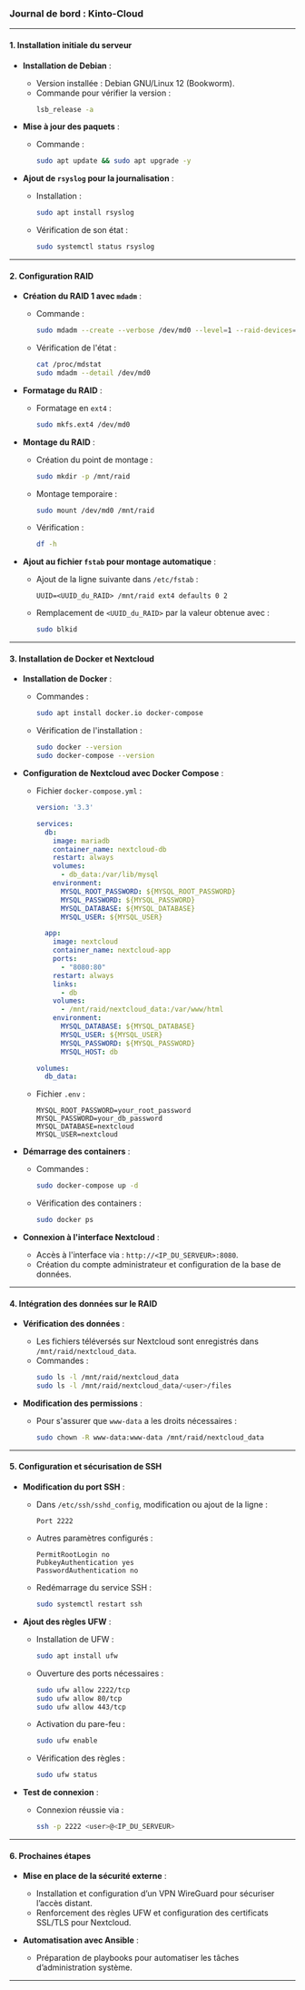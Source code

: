 ### Journal de bord : Kinto-Cloud

---

#### **1. Installation initiale du serveur**

- **Installation de Debian** :
  - Version installée : Debian GNU/Linux 12 (Bookworm).
  - Commande pour vérifier la version :
    ```bash
    lsb_release -a
    ```

- **Mise à jour des paquets** :
  - Commande :
    ```bash
    sudo apt update && sudo apt upgrade -y
    ```

- **Ajout de `rsyslog` pour la journalisation** :
  - Installation :
    ```bash
    sudo apt install rsyslog
    ```
  - Vérification de son état :
    ```bash
    sudo systemctl status rsyslog
    ```

---

#### **2. Configuration RAID**

- **Création du RAID 1 avec `mdadm`** :
  - Commande :
    ```bash
    sudo mdadm --create --verbose /dev/md0 --level=1 --raid-devices=2 /dev/sdb1 /dev/sdc1
    ```
  - Vérification de l'état :
    ```bash
    cat /proc/mdstat
    sudo mdadm --detail /dev/md0
    ```

- **Formatage du RAID** :
  - Formatage en `ext4` :
    ```bash
    sudo mkfs.ext4 /dev/md0
    ```

- **Montage du RAID** :
  - Création du point de montage :
    ```bash
    sudo mkdir -p /mnt/raid
    ```
  - Montage temporaire :
    ```bash
    sudo mount /dev/md0 /mnt/raid
    ```
  - Vérification :
    ```bash
    df -h
    ```

- **Ajout au fichier `fstab` pour montage automatique** :
  - Ajout de la ligne suivante dans `/etc/fstab` :
    ```
    UUID=<UUID_du_RAID> /mnt/raid ext4 defaults 0 2
    ```
  - Remplacement de `<UUID_du_RAID>` par la valeur obtenue avec :
    ```bash
    sudo blkid
    ```

---

#### **3. Installation de Docker et Nextcloud**

- **Installation de Docker** :
  - Commandes :
    ```bash
    sudo apt install docker.io docker-compose
    ```
  - Vérification de l'installation :
    ```bash
    sudo docker --version
    sudo docker-compose --version
    ```

- **Configuration de Nextcloud avec Docker Compose** :
  - Fichier `docker-compose.yml` :
    ```yaml
    version: '3.3'

    services:
      db:
        image: mariadb
        container_name: nextcloud-db
        restart: always
        volumes:
          - db_data:/var/lib/mysql
        environment:
          MYSQL_ROOT_PASSWORD: ${MYSQL_ROOT_PASSWORD}
          MYSQL_PASSWORD: ${MYSQL_PASSWORD}
          MYSQL_DATABASE: ${MYSQL_DATABASE}
          MYSQL_USER: ${MYSQL_USER}

      app:
        image: nextcloud
        container_name: nextcloud-app
        ports:
          - "8080:80"
        restart: always
        links:
          - db
        volumes:
          - /mnt/raid/nextcloud_data:/var/www/html
        environment:
          MYSQL_DATABASE: ${MYSQL_DATABASE}
          MYSQL_USER: ${MYSQL_USER}
          MYSQL_PASSWORD: ${MYSQL_PASSWORD}
          MYSQL_HOST: db

    volumes:
      db_data:
    ```

  - Fichier `.env` :
    ```env
    MYSQL_ROOT_PASSWORD=your_root_password
    MYSQL_PASSWORD=your_db_password
    MYSQL_DATABASE=nextcloud
    MYSQL_USER=nextcloud
    ```

- **Démarrage des containers** :
  - Commandes :
    ```bash
    sudo docker-compose up -d
    ```
  - Vérification des containers :
    ```bash
    sudo docker ps
    ```

- **Connexion à l'interface Nextcloud** :
  - Accès à l'interface via : `http://<IP_DU_SERVEUR>:8080`.
  - Création du compte administrateur et configuration de la base de données.

---

#### **4. Intégration des données sur le RAID**

- **Vérification des données** :
  - Les fichiers téléversés sur Nextcloud sont enregistrés dans `/mnt/raid/nextcloud_data`.
  - Commandes :
    ```bash
    sudo ls -l /mnt/raid/nextcloud_data
    sudo ls -l /mnt/raid/nextcloud_data/<user>/files
    ```

- **Modification des permissions** :
  - Pour s'assurer que `www-data` a les droits nécessaires :
    ```bash
    sudo chown -R www-data:www-data /mnt/raid/nextcloud_data
    ```

---

#### **5. Configuration et sécurisation de SSH**

- **Modification du port SSH** :
  - Dans `/etc/ssh/sshd_config`, modification ou ajout de la ligne :
    ```
    Port 2222
    ```
  - Autres paramètres configurés :
    ```
    PermitRootLogin no
    PubkeyAuthentication yes
    PasswordAuthentication no
    ```
  - Redémarrage du service SSH :
    ```bash
    sudo systemctl restart ssh
    ```

- **Ajout des règles UFW** :
  - Installation de UFW :
    ```bash
    sudo apt install ufw
    ```
  - Ouverture des ports nécessaires :
    ```bash
    sudo ufw allow 2222/tcp
    sudo ufw allow 80/tcp
    sudo ufw allow 443/tcp
    ```
  - Activation du pare-feu :
    ```bash
    sudo ufw enable
    ```
  - Vérification des règles :
    ```bash
    sudo ufw status
    ```

- **Test de connexion** :
  - Connexion réussie via :
    ```bash
    ssh -p 2222 <user>@<IP_DU_SERVEUR>
    ```

---

#### **6. Prochaines étapes**

- **Mise en place de la sécurité externe** :
  - Installation et configuration d’un VPN WireGuard pour sécuriser l’accès distant.
  - Renforcement des règles UFW et configuration des certificats SSL/TLS pour Nextcloud.

- **Automatisation avec Ansible** :
  - Préparation de playbooks pour automatiser les tâches d’administration système.

---

